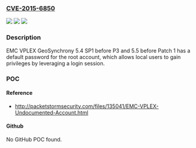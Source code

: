 ### [CVE-2015-6850](https://cve.mitre.org/cgi-bin/cvename.cgi?name=CVE-2015-6850)
![](https://img.shields.io/static/v1?label=Product&message=n%2Fa&color=blue)
![](https://img.shields.io/static/v1?label=Version&message=n%2Fa&color=blue)
![](https://img.shields.io/static/v1?label=Vulnerability&message=n%2Fa&color=brighgreen)

### Description

EMC VPLEX GeoSynchrony 5.4 SP1 before P3 and 5.5 before Patch 1 has a default password for the root account, which allows local users to gain privileges by leveraging a login session.

### POC

#### Reference
- http://packetstormsecurity.com/files/135041/EMC-VPLEX-Undocumented-Account.html

#### Github
No GitHub POC found.

